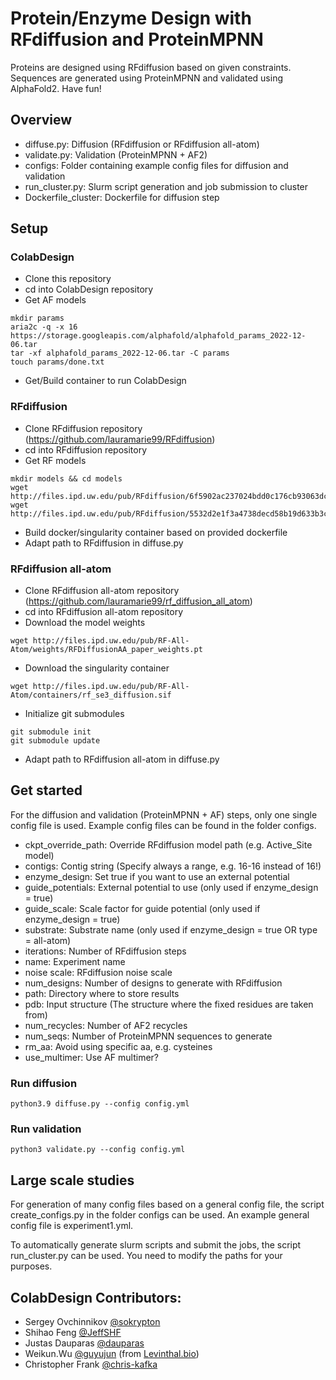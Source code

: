 # Protein/Enzyme Design with RFdiffusion and ProteinMPNN
Proteins are designed using RFdiffusion based on given constraints. 
Sequences are generated using ProteinMPNN and validated using AlphaFold2. Have fun!

## Overview
- diffuse.py: Diffusion (RFdiffusion or RFdiffusion all-atom)
- validate.py: Validation (ProteinMPNN + AF2)
- configs: Folder containing example config files for diffusion and validation
- run_cluster.py: Slurm script generation and job submission to cluster
- Dockerfile_cluster: Dockerfile for diffusion step

## Setup

### ColabDesign
- Clone this repository
- cd into ColabDesign repository
- Get AF models
```
mkdir params
aria2c -q -x 16 https://storage.googleapis.com/alphafold/alphafold_params_2022-12-06.tar
tar -xf alphafold_params_2022-12-06.tar -C params
touch params/done.txt
```
- Get/Build container to run ColabDesign

### RFdiffusion
- Clone RFdiffusion repository (https://github.com/lauramarie99/RFdiffusion)
- cd into RFdiffusion repository
- Get RF models
```
mkdir models && cd models
wget http://files.ipd.uw.edu/pub/RFdiffusion/6f5902ac237024bdd0c176cb93063dc4/Base_ckpt.pt
wget http://files.ipd.uw.edu/pub/RFdiffusion/5532d2e1f3a4738decd58b19d633b3c3/ActiveSite_ckpt.pt
```
- Build docker/singularity container based on provided dockerfile
- Adapt path to RFdiffusion in diffuse.py


### RFdiffusion all-atom
- Clone RFdiffusion all-atom repository (https://github.com/lauramarie99/rf_diffusion_all_atom)
- cd into RFdiffusion all-atom repository
- Download the model weights
```
wget http://files.ipd.uw.edu/pub/RF-All-Atom/weights/RFDiffusionAA_paper_weights.pt
```
- Download the singularity container
```
wget http://files.ipd.uw.edu/pub/RF-All-Atom/containers/rf_se3_diffusion.sif
```
- Initialize git submodules
```
git submodule init
git submodule update
```
- Adapt path to RFdiffusion all-atom in diffuse.py

## Get started
For the diffusion and validation (ProteinMPNN + AF) steps, only one single config file is used. Example config files can be found in the folder configs.
- ckpt_override_path: Override RFdiffusion model path (e.g. Active_Site model)
- contigs: Contig string (Specify always a range, e.g. 16-16 instead of 16!)
- enzyme_design: Set true if you want to use an external potential
- guide_potentials: External potential to use (only used if enzyme_design = true)
- guide_scale: Scale factor for guide potential (only used if enzyme_design = true)
- substrate: Substrate name (only used if enzyme_design = true OR type = all-atom)
- iterations: Number of RFdiffusion steps
- name: Experiment name
- noise scale: RFdiffusion noise scale
- num_designs: Number of designs to generate with RFdiffusion
- path: Directory where to store results
- pdb: Input structure (The structure where the fixed residues are taken from)
- num_recycles: Number of AF2 recycles
- num_seqs: Number of ProteinMPNN sequences to generate
- rm_aa: Avoid using specific aa, e.g. cysteines
- use_multimer: Use AF multimer?

### Run diffusion
```
python3.9 diffuse.py --config config.yml
```

### Run validation
```
python3 validate.py --config config.yml
```

## Large scale studies
For generation of many config files based on a general config file, the script create_configs.py in the folder configs can be used.
An example general config file is experiment1.yml.

To automatically generate slurm scripts and submit the jobs, the script run_cluster.py can be used.
You need to modify the paths for your purposes.

## ColabDesign Contributors:
- Sergey Ovchinnikov [@sokrypton](https://github.com/sokrypton)
- Shihao Feng [@JeffSHF](https://github.com/JeffSHF)
- Justas Dauparas [@dauparas](https://github.com/dauparas)
- Weikun.Wu [@guyujun](https://github.com/guyujun) (from [Levinthal.bio](http://levinthal.bio/en/))
- Christopher Frank [@chris-kafka](https://github.com/chris-kafka)
